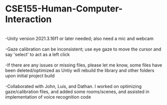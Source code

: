 # CSE155-Human-Computer-Interaction
<br> -Unity version 2021.3.16f1 or later needed; also need a mic and webcam  
<br> -Gaze calibration can be inconsistent; use eye gaze to move the cursor and say 'select' to act as a left click  
<br> -If there are any issues or missing files, please let me know, some files have been deleted/optimized as Untiy will rebuild the library and other folders upon initial project build  
<br> -Collaborated with John, Luis, and Dathan. I worked on optimizing gaze/calibration files, and added some rooms/scenes, and assisted in implementation of voice recognition code  
